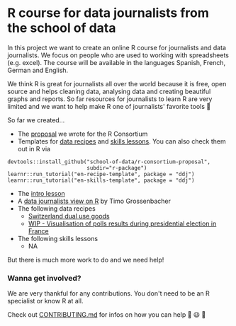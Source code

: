 # R course for data journalists from the school of data

In this project we want to create an online R course for journalists and data journalists. We focus on people who are used to working with spreadsheets (e.g. excel). The course will be available in the languages Spanish, French, German and English.

We think R is great for journalists all over the world because it is free, open source and helps cleaning data, analysing data and creating beautiful graphs and reports. So far resources for journalists to learn R are very limited and we want to help make R one of journalists' favorite tools :tada:


So far we created...

- The [proposal](https://github.com/school-of-data/r-consortium-proposal/blob/master/proposal.md) 
we wrote for the R Consortium
- Templates for [data recipes](https://github.com/school-of-data/r-consortium-proposal/tree/master/r-package/inst/tutorials/en-recipe-template)
and [skills lessons](https://github.com/school-of-data/r-consortium-proposal/tree/master/r-package/inst/tutorials/en-skills-template). You can also check them out in R via
```
devtools::install_github("school-of-data/r-consortium-proposal", 
                         subdir="r-package")
learnr::run_tutorial("en-recipe-template", package = "ddj")
learnr::run_tutorial("en-skills-template", package = "ddj")
```
- The [intro lesson](https://github.com/school-of-data/r-consortium-proposal/blob/master/material/lessons/Introduction.Rmd)
- A [data journalists view on R](https://github.com/school-of-data/r-consortium-proposal/blob/master/material/lessons/why_use_R.md) by Timo Grossenbacher
- The following data recipes
    + [Switzerland dual use goods](https://github.com/school-of-data/r-consortium-proposal/blob/master/material/lessons/switzerland-dual-use/recipe_switzerland-dual-use.Rmd)
     + [WIP - Visualisation of polls results during presidential election in France](https://github.com/school-of-data/r-consortium-proposal/blob/master/material/lessons/polls.Rmd)
- The following skills lessons 
    + NA
  
 But there is much more work to do and we need help!
 
 
 ### Wanna get involved?
 
We are very thankful for any contributions. You don't need to be an R specialist or know R at all. 
 
Check out [CONTRIBUTING.md](https://github.com/school-of-data/r-consortium-proposal/blob/master/CONTRIBUTING.md) for infos on how you can help :cake: :smiley: :clap:
